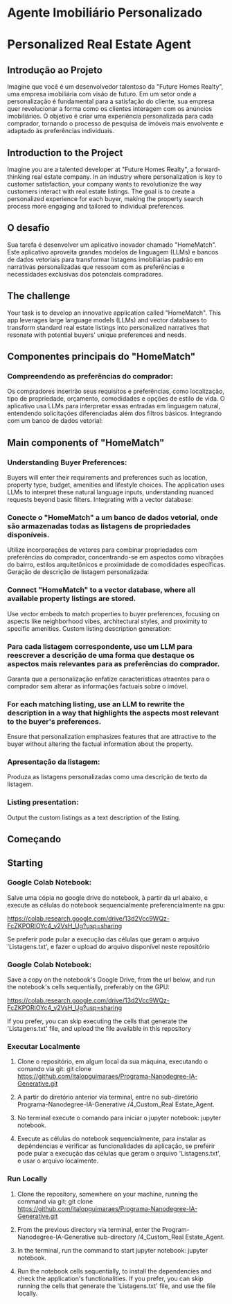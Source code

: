 # Agente Imobiliário Personalizado

# Personalized Real Estate Agent

## Introdução ao Projeto
Imagine que você é um desenvolvedor talentoso da "Future Homes Realty", uma empresa imobiliária com visão de futuro. Em um setor onde a personalização é fundamental para a satisfação do cliente, sua empresa quer revolucionar a forma como os clientes interagem com os anúncios imobiliários. O objetivo é criar uma experiência personalizada para cada comprador, tornando o processo de pesquisa de imóveis mais envolvente e adaptado às preferências individuais.

## Introduction to the Project
Imagine you are a talented developer at "Future Homes Realty", a forward-thinking real estate company. In an industry where personalization is key to customer satisfaction, your company wants to revolutionize the way customers interact with real estate listings. The goal is to create a personalized experience for each buyer, making the property search process more engaging and tailored to individual preferences.

## O desafio
Sua tarefa é desenvolver um aplicativo inovador chamado "HomeMatch". Este aplicativo aproveita grandes modelos de linguagem (LLMs) e bancos de dados vetoriais para transformar listagens imobiliárias padrão em narrativas personalizadas que ressoam com as preferências e necessidades exclusivas dos potenciais compradores.

## The challenge
Your task is to develop an innovative application called "HomeMatch". This app leverages large language models (LLMs) and vector databases to transform standard real estate listings into personalized narratives that resonate with potential buyers' unique preferences and needs.

## Componentes principais do "HomeMatch"
### Compreendendo as preferências do comprador:

Os compradores inserirão seus requisitos e preferências, como localização, tipo de propriedade, orçamento, comodidades e opções de estilo de vida.
O aplicativo usa LLMs para interpretar essas entradas em linguagem natural, entendendo solicitações diferenciadas além dos filtros básicos.
Integrando com um banco de dados vetorial:

## Main components of "HomeMatch"
### Understanding Buyer Preferences:

Buyers will enter their requirements and preferences such as location, property type, budget, amenities and lifestyle choices.
The application uses LLMs to interpret these natural language inputs, understanding nuanced requests beyond basic filters.
Integrating with a vector database:

### Conecte o "HomeMatch" a um banco de dados vetorial, onde são armazenadas todas as listagens de propriedades disponíveis.
Utilize incorporações de vetores para combinar propriedades com preferências do comprador, concentrando-se em aspectos como vibrações do bairro, estilos arquitetônicos e proximidade de comodidades específicas.
Geração de descrição de listagem personalizada:

### Connect "HomeMatch" to a vector database, where all available property listings are stored.
Use vector embeds to match properties to buyer preferences, focusing on aspects like neighborhood vibes, architectural styles, and proximity to specific amenities.
Custom listing description generation:

### Para cada listagem correspondente, use um LLM para reescrever a descrição de uma forma que destaque os aspectos mais relevantes para as preferências do comprador.
Garanta que a personalização enfatize características atraentes para o comprador sem alterar as informações factuais sobre o imóvel.

### For each matching listing, use an LLM to rewrite the description in a way that highlights the aspects most relevant to the buyer's preferences.
Ensure that personalization emphasizes features that are attractive to the buyer without altering the factual information about the property.

### Apresentação da listagem:

Produza as listagens personalizadas como uma descrição de texto da listagem.

### Listing presentation:

Output the custom listings as a text description of the listing.

## Começando

## Starting

### Google Colab Notebook:
Salve uma cópia no google drive do notebook, à partir da url abaixo, e execute as células do notebook sequencialmente preferencialmente na gpu:

https://colab.research.google.com/drive/13d2Vcc9WQz-FcZKPORlOYc4_v2VsH_Ug?usp=sharing

Se preferir pode pular a execução das células que geram o arquivo 'Listagens.txt', e fazer o upload do arquivo disponível neste repositório

### Google Colab Notebook:
Save a copy on the notebook's Google Drive, from the url below, and run the notebook's cells sequentially, preferably on the GPU:

https://colab.research.google.com/drive/13d2Vcc9WQz-FcZKPORlOYc4_v2VsH_Ug?usp=sharing

If you prefer, you can skip executing the cells that generate the 'Listagens.txt' file, and upload the file available in this repository

### Executar Localmente

1) Clone o repositório, em algum local da sua máquina, executando o comando via git:
git clone https://github.com/italopguimaraes/Programa-Nanodegree-IA-Generative.git

2) A partir do diretório anterior via terminal, entre no sub-diretório Programa-Nanodegree-IA-Generative
/4_Custom_Real Estate_Agent.

3) No terminal execute o comando para iniciar o jupyter notebook:
jupyter notebook.

4) Execute as células do notebook sequencialmente, para instalar as depêndencias e verificar as funcionalidades da aplicação, se preferir pode pular a execução das células que geram o arquivo 'Listagens.txt', e usar o arquivo localmente.

### Run Locally

1) Clone the repository, somewhere on your machine, running the command via git:
git clone https://github.com/italopguimaraes/Programa-Nanodegree-IA-Generative.git

2) From the previous directory via terminal, enter the Program-Nanodegree-IA-Generative sub-directory
/4_Custom_Real Estate_Agent.

3) In the terminal, run the command to start jupyter notebook:
jupyter notebook.

4) Run the notebook cells sequentially, to install the dependencies and check the application's functionalities. If you prefer, you can skip running the cells that generate the 'Listagens.txt' file, and use the file locally.

